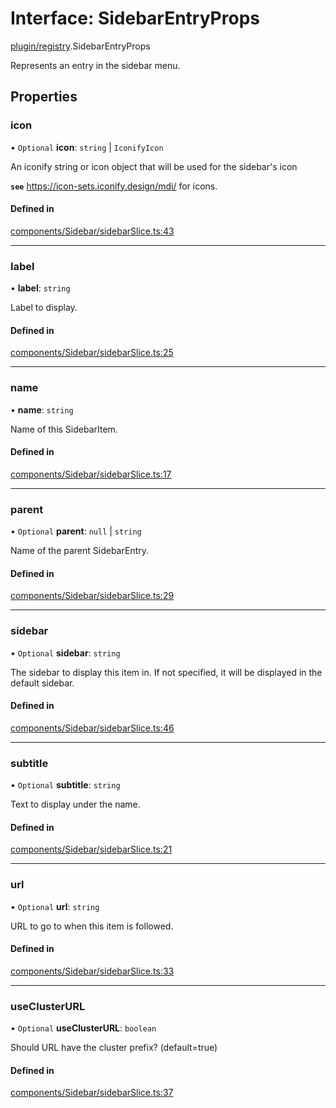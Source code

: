 # Interface: SidebarEntryProps

[plugin/registry](../modules/plugin_registry.md).SidebarEntryProps

Represents an entry in the sidebar menu.

## Properties

### icon

• `Optional` **icon**: `string` \| `IconifyIcon`

An iconify string or icon object that will be used for the sidebar's icon

**`see`** https://icon-sets.iconify.design/mdi/ for icons.

#### Defined in

[components/Sidebar/sidebarSlice.ts:43](https://github.com/headlamp-k8s/headlamp/blob/65bfc11e/frontend/src/components/Sidebar/sidebarSlice.ts#L43)

___

### label

• **label**: `string`

Label to display.

#### Defined in

[components/Sidebar/sidebarSlice.ts:25](https://github.com/headlamp-k8s/headlamp/blob/65bfc11e/frontend/src/components/Sidebar/sidebarSlice.ts#L25)

___

### name

• **name**: `string`

Name of this SidebarItem.

#### Defined in

[components/Sidebar/sidebarSlice.ts:17](https://github.com/headlamp-k8s/headlamp/blob/65bfc11e/frontend/src/components/Sidebar/sidebarSlice.ts#L17)

___

### parent

• `Optional` **parent**: ``null`` \| `string`

Name of the parent SidebarEntry.

#### Defined in

[components/Sidebar/sidebarSlice.ts:29](https://github.com/headlamp-k8s/headlamp/blob/65bfc11e/frontend/src/components/Sidebar/sidebarSlice.ts#L29)

___

### sidebar

• `Optional` **sidebar**: `string`

The sidebar to display this item in. If not specified, it will be displayed in the default sidebar.

#### Defined in

[components/Sidebar/sidebarSlice.ts:46](https://github.com/headlamp-k8s/headlamp/blob/65bfc11e/frontend/src/components/Sidebar/sidebarSlice.ts#L46)

___

### subtitle

• `Optional` **subtitle**: `string`

Text to display under the name.

#### Defined in

[components/Sidebar/sidebarSlice.ts:21](https://github.com/headlamp-k8s/headlamp/blob/65bfc11e/frontend/src/components/Sidebar/sidebarSlice.ts#L21)

___

### url

• `Optional` **url**: `string`

URL to go to when this item is followed.

#### Defined in

[components/Sidebar/sidebarSlice.ts:33](https://github.com/headlamp-k8s/headlamp/blob/65bfc11e/frontend/src/components/Sidebar/sidebarSlice.ts#L33)

___

### useClusterURL

• `Optional` **useClusterURL**: `boolean`

Should URL have the cluster prefix? (default=true)

#### Defined in

[components/Sidebar/sidebarSlice.ts:37](https://github.com/headlamp-k8s/headlamp/blob/65bfc11e/frontend/src/components/Sidebar/sidebarSlice.ts#L37)
